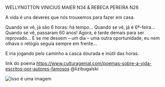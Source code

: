 WELLYNGTTON VINICIUS MAIER N34  &  REBECA PEREIRA N26    

A vida é uns deveres que nós trouxemos para fazer em casa.

Quando se vê, já são 6 horas: há tempo…
Quando se vê, já é 6ª-feira…
Quando se vê, passaram 60 anos!
Agora, é tarde demais para ser reprovado…
E se me dessem – um dia – uma outra oportunidade,
eu nem olhava o relógio
seguia sempre em frente…

E iria jogando pelo caminho a casca dourada e inútil das horas.

link do poema
https://www.culturagenial.com/poemas-sobre-a-vida-escritos-por-autores-famosos
@lizibugalski

![Isso é uma imagem](https://www.guiadebemestar.com.br/wp-content/uploads/2021/02/pHX-vu8-0-relogio-de-bolso-jiyeon-park-oshg1llsna4-unsplash-scaled-1024x576.jpg)
